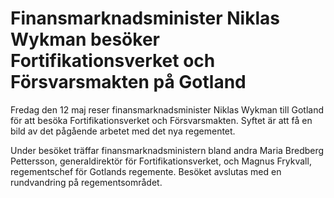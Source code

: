 # Finansmarknadsminister Niklas Wykman besöker Fortifikationsverket och Försvarsmakten på Gotland

Fredag den 12 maj reser finansmarknadsminister Niklas Wykman till Gotland för att besöka Fortifikationsverket och Försvarsmakten. Syftet är att få en bild av det pågående arbetet med det nya regementet.

Under besöket träffar finansmarknadsministern bland andra Maria Bredberg Pettersson, generaldirektör för Fortifikationsverket, och Magnus Frykvall, regementschef för Gotlands regemente. Besöket avslutas med en rundvandring på regementsområdet.
